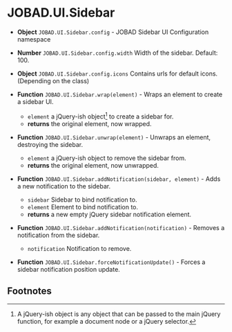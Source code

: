 # JOBAD.UI.Sidebar

* **Object** `JOBAD.UI.Sidebar.config` - JOBAD Sidebar UI Configuration namespace
* **Number** `JOBAD.UI.Sidebar.config.width` Width of the sidebar. Default: 100. 
* **Object** `JOBAD.UI.Sidebar.config.icons` Contains urls for default icons. (Depending on the class)

* **Function** `JOBAD.UI.Sidebar.wrap(element)` - Wraps an element to create a sidebar UI. 
	* `element` a jQuery-ish object[^1] to create a sidebar for. 
	* **returns** the original element, now wrapped. 
* **Function** `JOBAD.UI.Sidebar.unwrap(element)` - Unwraps an element, destroying the sidebar. 
	* `element` a jQuery-ish object to remove the sidebar from. 
	* **returns** the original element, now unwrapped. 

* **Function** `JOBAD.UI.Sidebar.addNotification(sidebar, element)` - Adds a new notification to the sidebar. 
	* `sidebar` Sidebar to bind notification to. 
	* `element` Element to bind notification to. 
	* **returns** a new empty jQuery sidebar notification element. 
* **Function** `JOBAD.UI.Sidebar.addNotification(notification)` - Removes a notification from the sidebar. 
	* `notification` Notification to remove. 

* **Function** `JOBAD.UI.Sidebar.forceNotificationUpdate()` - Forces a sidebar notification position update. 

## Footnotes
[^1]: A jQuery-ish object is any object that can be passed to the main jQuery function, for example a document node or a jQuery selector. 




